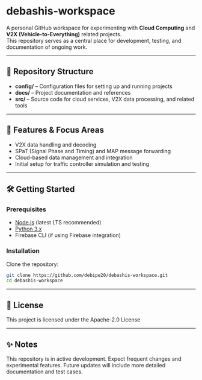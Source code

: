 # debashis-workspace

A personal GitHub workspace for experimenting with **Cloud Computing** and **V2X (Vehicle-to-Everything)** related projects.  
This repository serves as a central place for development, testing, and documentation of ongoing work.

---

## 📂 Repository Structure

- **config/** – Configuration files for setting up and running projects  
- **docs/** – Project documentation and references  
- **src/** – Source code for cloud services, V2X data processing, and related tools  

---

## 🚀 Features & Focus Areas

- V2X data handling and decoding  
- SPaT (Signal Phase and Timing) and MAP message forwarding  
- Cloud-based data management and integration  
- Initial setup for traffic controller simulation and testing  

---

## 🛠️ Getting Started

### Prerequisites
- [Node.js](https://nodejs.org/) (latest LTS recommended)  
- [Python 3.x](https://www.python.org/)  
- Firebase CLI (if using Firebase integration)  

### Installation
Clone the repository:
```bash
git clone https://github.com/debipe20/debashis-workspace.git
cd debashis-workspace
```

---

## 📄 License

This project is licensed under the Apache-2.0 License

---

## ✨ Notes

This repository is in active development. Expect frequent changes and experimental features.
Future updates will include more detailed documentation and test cases.
